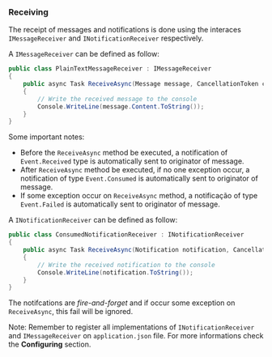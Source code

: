### Receiving

The receipt of messages and notifications is done using the interaces `IMessageReceiver` and `INotificationReceiver` respectively.

A `IMessageReceiver` can be defined as follow:

```csharp
public class PlainTextMessageReceiver : IMessageReceiver
{
    public async Task ReceiveAsync(Message message, CancellationToken cancellationToken)
    {
        // Write the received message to the console
        Console.WriteLine(message.Content.ToString());
    }
}
```

Some important notes:

- Before the `ReceiveAsync` method be executed, a notification of `Event.Received` type is automatically sent to originator of message.
- After `ReceiveAsync` method be executed, if no one exception occur, a notification of type `Event.Consumed` is automatically sent to originator of message.
- If some exception occur on `ReceiveAsync` method, a notificação of type `Event.Failed` is automatically sent to originator of message.

A `INotificationReceiver` can be defined as follow:

```csharp
public class ConsumedNotificationReceiver : INotificationReceiver
{
    public async Task ReceiveAsync(Notification notification, CancellationToken cancellationToken)
    {
        // Write the received notification to the console
        Console.WriteLine(notification.ToString());
    }
}
```

The notifcations are *fire-and-forget* and if occur some exception on `ReceiveAsync`, this fail will be ignored.

Note: Remember to register all implementations of `INotificationReceiver` and `IMessageReceiver` on `application.json` file. For more informations check the **Configuring** section.
